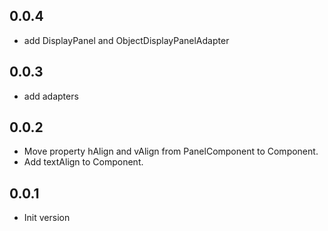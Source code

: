 ## 0.0.4

- add DisplayPanel and ObjectDisplayPanelAdapter

## 0.0.3

- add adapters

## 0.0.2

- Move property hAlign and vAlign from PanelComponent to Component.
- Add textAlign to Component.

## 0.0.1

- Init version